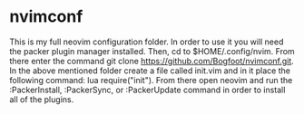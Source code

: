 # nvimconf
This is my full neovim configuration folder. In order to use it you will need the packer
plugin manager installed. Then, cd to $HOME/.config/nvim. From there enter the command
git clone https://github.com/Bogfoot/nvimconf.git.
In the above mentioned folder create a file called init.vim and in it place the following command: lua require("init").
From there open neovim and run the :PackerInstall, :PackerSync, or :PackerUpdate command in order to install all of the plugins.
